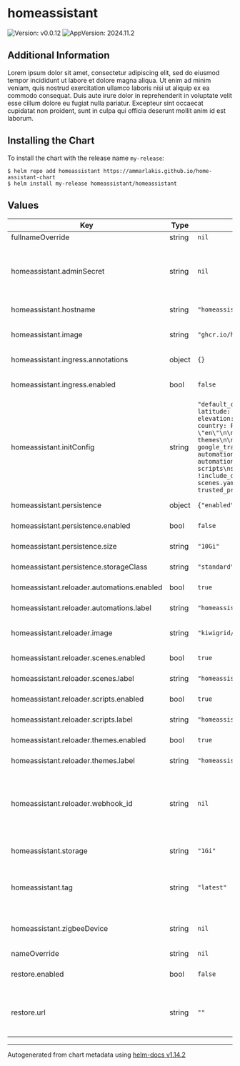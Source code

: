 # homeassistant

![Version: v0.0.12](https://img.shields.io/badge/Version-v0.0.12-informational?style=flat-square) ![AppVersion: 2024.11.2](https://img.shields.io/badge/AppVersion-2024.11.2-informational?style=flat-square)

## Additional Information

Lorem ipsum dolor sit amet, consectetur adipiscing elit, sed do eiusmod tempor incididunt ut labore
et dolore magna aliqua. Ut enim ad minim veniam, quis nostrud exercitation ullamco laboris nisi ut
aliquip ex ea commodo consequat. Duis aute irure dolor in reprehenderit in voluptate velit esse
cillum dolore eu fugiat nulla pariatur. Excepteur sint occaecat cupidatat non proident, sunt in
culpa qui officia deserunt mollit anim id est laborum.

## Installing the Chart

To install the chart with the release name `my-release`:

```console
$ helm repo add homeassistant https://ammarlakis.github.io/home-assistant-chart
$ helm install my-release homeassistant/homeassistant
```

## Values

| Key | Type | Default | Description |
|-----|------|---------|-------------|
| fullnameOverride | string | `nil` |  |
| homeassistant.adminSecret | string | `nil` | The reference to a secret containing admin credentials Should have two keys USERNAME and PASSWORD |
| homeassistant.hostname | string | `"homeassistant.home"` | The hostname for Home Assistant |
| homeassistant.image | string | `"ghcr.io/home-assistant/home-assistant"` | The Home Assistant image to use |
| homeassistant.ingress.annotations | object | `{}` | Ingress annotations |
| homeassistant.ingress.enabled | bool | `false` | Whether to create an ingress resource |
| homeassistant.initConfig | string | `"default_config:\n\nhomeassistant:\n  name: Home\n  latitude: 31.7780191\n  longitude: 35.2354079\n  elevation: 747\n  unit_system: metric\n  currency: PAL\n  country: PS\n  time_zone: \"Asia/Jerusalem\"\n  language: \"en\"\n\nfrontend:\n  themes: !include_dir_merge_named themes\n\ntts:\n  - platform: google_translate\n\nautomation: !include_dir_list automations\nautomation ui: !include automations.yaml\nscript: !include_dir_list scripts\nscript ui: !include scripts.yaml\nscene: !include_dir_list scenes\nscene ui: !include scenes.yaml\n\nhttp:\n  use_x_forwarded_for: true\n  trusted_proxies:\n    - 10.42.0.0/24\n    - 0.0.0.0/0\n"` | The initial configuration for Home Assistant |
| homeassistant.persistence | object | `{"enabled":false,"size":"10Gi","storageClass":"standard"}` | Persistent storage configuration |
| homeassistant.persistence.enabled | bool | `false` | Enable persistent storage |
| homeassistant.persistence.size | string | `"10Gi"` | Persistent storage size |
| homeassistant.persistence.storageClass | string | `"standard"` | Persistent storage class |
| homeassistant.reloader.automations.enabled | bool | `true` | Whether to enable automations |
| homeassistant.reloader.automations.label | string | `"homeassistant.automations"` | The label for automations |
| homeassistant.reloader.image | string | `"kiwigrid/k8s-sidecar:latest"` | The reloader image to use for applying changes |
| homeassistant.reloader.scenes.enabled | bool | `true` | Whether to enable scenes |
| homeassistant.reloader.scenes.label | string | `"homeassistant.scenes"` | The label for scenes |
| homeassistant.reloader.scripts.enabled | bool | `true` | Whether to enable scripts |
| homeassistant.reloader.scripts.label | string | `"homeassistant.scripts"` | The label for scripts |
| homeassistant.reloader.themes.enabled | bool | `true` | Whether to enable themes |
| homeassistant.reloader.themes.label | string | `"homeassistant.themes"` | The label for themes |
| homeassistant.reloader.webhook_id | string | `nil` | The webhook ID for the reloader Generate a random value to be used for reloading webhooks. |
| homeassistant.storage | string | `"1Gi"` | The storage size for Home Assistant |
| homeassistant.tag | string | `"latest"` | The Home Assistang image tag @default `{{ .Chart.AppVersion }}` |
| homeassistant.zigbeeDevice | string | `nil` | The reference to the Zigbee device to use with Home Assistant |
| nameOverride | string | `nil` |  |
| restore.enabled | bool | `false` | Whether to enable restore functionality |
| restore.url | string | `""` | The URL for a Home Assistant backup to be downloaded and restored |

----------------------------------------------
Autogenerated from chart metadata using [helm-docs v1.14.2](https://github.com/norwoodj/helm-docs/releases/v1.14.2)
